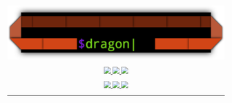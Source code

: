 
<p align="center"><img src="doc/dragon.png" width="512" /></p>
<p align="center">
  <a href="https://golang.org">
    <img src="https://img.shields.io/badge/language-Go-d65d0e.svg?style=flat-square" />
  </a>
  <a href="https://github.com/dawikur/dragon/releases">
    <img src="https://img.shields.io/github/release/dawikur/dragon.svg?style=flat-square" />
  </a>
  <a href="https://github.com/dawikur/dragon/blob/master/LICENSE">
    <img src="https://img.shields.io/github/license/dawikur/dragon.svg?style=flat-square" />
  </a>
</p>
<p align="center">
  <a href="https://travis-ci.org/dawikur/dragon/">
    <img src="https://img.shields.io/travis/dawikur/dragon.svg?style=flat-square" />
  </a>
  <a href="https://codecov.io/gh/dawikur/dragon/">
    <img src="https://img.shields.io/codecov/c/github/dawikur/dragon.svg?style=flat-square" />
  </a>
  <a href="https://codeclimate.com/github/dawikur/dragon/">
    <img src="https://img.shields.io/codeclimate/issues/github/dawikur/dragon.svg?style=flat-square" />
  </a>
</p>

---
